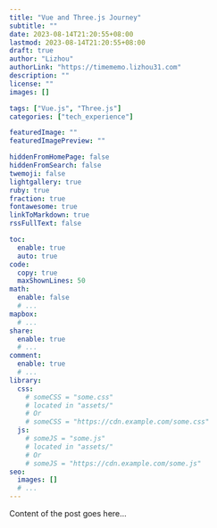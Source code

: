 ```yaml
---
title: "Vue and Three.js Journey"
subtitle: ""
date: 2023-08-14T21:20:55+08:00
lastmod: 2023-08-14T21:20:55+08:00
draft: true
author: "Lizhou"
authorLink: "https://timememo.lizhou31.com"
description: ""
license: ""
images: []

tags: ["Vue.js", "Three.js"]
categories: ["tech_experience"]

featuredImage: ""
featuredImagePreview: ""

hiddenFromHomePage: false
hiddenFromSearch: false
twemoji: false
lightgallery: true
ruby: true
fraction: true
fontawesome: true
linkToMarkdown: true
rssFullText: false

toc:
  enable: true
  auto: true
code:
  copy: true
  maxShownLines: 50
math:
  enable: false
  # ...
mapbox:
  # ...
share:
  enable: true
  # ...
comment:
  enable: true
  # ...
library:
  css:
    # someCSS = "some.css"
    # located in "assets/"
    # Or
    # someCSS = "https://cdn.example.com/some.css"
  js:
    # someJS = "some.js"
    # located in "assets/"
    # Or
    # someJS = "https://cdn.example.com/some.js"
seo:
  images: []
  # ...
---
```


<!--more-->
Content of the post goes here... 